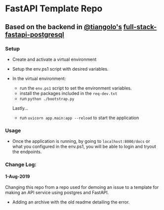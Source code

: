 # FastAPI Template Repo
## Based on the backend in [@tiangolo's](https://github.com/tiangolo) [full-stack-fastapi-postgresql](https://github.com/tiangolo/full-stack-fastapi-postgresql)

### Setup
- Create and activate a virtual environment
- Setup the env.ps1 script with desired variables. 
- In the virtual environment:
    - run the ```env.ps1``` script to set the environment variables. 
    - install the packages included in the ```req-dev.txt```
    - run ```python ./bootstrap.py```
    
    Lastly...
    - run ```uvicorn app.main:app --reload``` to start the application 

### Usage
- Once the application is running, by 
going to ```localhost:8000/docs``` or what you configured in the env.ps1, you will be able to login and tryout the endpoints. 


### Change Log:
#### 1-Aug-2019
Changing this repo from a repo used for demoing an issue to a template for making an API service using postgres and FastAPI.

- Adding an archive with the old readme detailing the error. 
